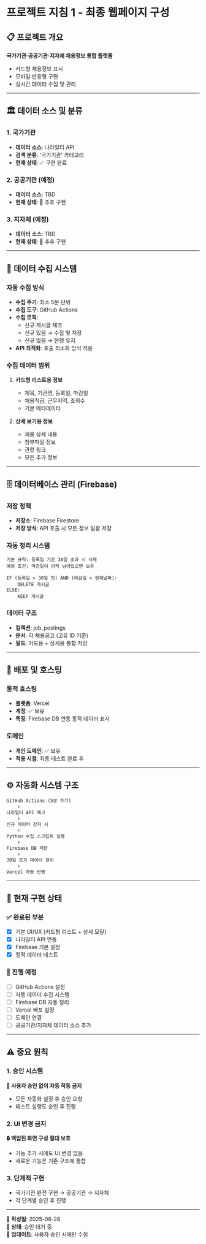 # 프로젝트 지침 1 - 최종 웹페이지 구성

## 📋 프로젝트 개요
**국가기관·공공기관·지자체 채용정보 통합 플랫폼**
- 카드형 채용정보 표시
- 모바일 반응형 구현
- 실시간 데이터 수집 및 관리

---

## 🏛️ 데이터 소스 및 분류

### 1. 국가기관
- **데이터 소스**: 나라일터 API
- **검색 분류**: '국가기관' 카테고리
- **현재 상태**: ✅ 구현 완료

### 2. 공공기관 (예정)
- **데이터 소스**: TBD
- **현재 상태**: 🔄 추후 구현

### 3. 지자체 (예정)
- **데이터 소스**: TBD
- **현재 상태**: 🔄 추후 구현

---

## 🔄 데이터 수집 시스템

### 자동 수집 방식
- **수집 주기**: 최소 5분 단위
- **수집 도구**: GitHub Actions
- **수집 로직**: 
  - 신규 게시글 체크
  - 신규 있음 → 수집 및 저장
  - 신규 없음 → 현행 유지
- **API 최적화**: 호출 최소화 방식 적용

### 수집 데이터 범위
1. **카드형 리스트용 정보**
   - 제목, 기관명, 등록일, 마감일
   - 채용직급, 근무지역, 조회수
   - 기본 메타데이터

2. **상세 보기용 정보**
   - 채용 상세 내용
   - 첨부파일 정보
   - 관련 링크
   - 모든 추가 정보

---

## 🗄️ 데이터베이스 관리 (Firebase)

### 저장 정책
- **저장소**: Firebase Firestore
- **저장 방식**: API 호출 시 모든 정보 일괄 저장

### 자동 정리 시스템
```
기본 규칙: 등록일 기준 30일 초과 시 삭제
예외 조건: 마감일이 아직 남아있으면 보유

IF (등록일 > 30일 전) AND (마감일 < 현재날짜):
    DELETE 게시글
ELSE:
    KEEP 게시글
```

### 데이터 구조
- **컬렉션**: job_postings
- **문서**: 각 채용공고 (고유 ID 기준)
- **필드**: 카드용 + 상세용 통합 저장

---

## 🚀 배포 및 호스팅

### 동적 호스팅
- **플랫폼**: Vercel
- **계정**: ✅ 보유
- **특징**: Firebase DB 연동 동적 데이터 표시

### 도메인
- **개인 도메인**: ✅ 보유
- **적용 시점**: 최종 테스트 완료 후

---

## ⚙️ 자동화 시스템 구조

```
GitHub Actions (5분 주기)
    ↓
나라일터 API 체크
    ↓
신규 데이터 감지 시
    ↓
Python 수집 스크립트 실행
    ↓
Firebase DB 저장
    ↓
30일 초과 데이터 정리
    ↓
Vercel 자동 반영
```

---

## 🎯 현재 구현 상태

### ✅ 완료된 부분
- [x] 기본 UI/UX (카드형 리스트 + 상세 모달)
- [x] 나라일터 API 연동
- [x] Firebase 기본 설정
- [x] 정적 데이터 테스트

### 🔄 진행 예정
- [ ] GitHub Actions 설정
- [ ] 자동 데이터 수집 시스템
- [ ] Firebase DB 자동 정리
- [ ] Vercel 배포 설정
- [ ] 도메인 연결
- [ ] 공공기관/지자체 데이터 소스 추가

---

## ⚠️ 중요 원칙

### 1. 승인 시스템
**🚨 사용자 승인 없이 자동 작동 금지**
- 모든 자동화 설정 후 승인 요청
- 테스트 실행도 승인 후 진행

### 2. UI 변경 금지
**🔒 백업된 화면 구성 절대 보호**
- 기능 추가 시에도 UI 변경 없음
- 새로운 기능은 기존 구조에 통합

### 3. 단계적 구현
- 국가기관 완전 구현 → 공공기관 → 지자체
- 각 단계별 승인 후 진행

---

**📅 작성일**: 2025-08-28  
**📝 상태**: 승인 대기 중  
**🔄 업데이트**: 사용자 승인 시에만 수정